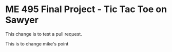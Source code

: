 # ME 495 Final Project - Tic Tac Toe on Sawyer

This change is to test a pull request.

This is to change mike's point

